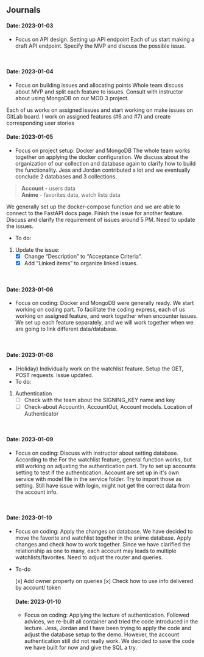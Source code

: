 ## Journals

#### Date: 2023-01-03
- Focus on API design. Setting up API endpoint
Each of us start making a draft API endpoint.
Specify the MVP and discuss the possible issue.
<br>

#### Date: 2023-01-04
- Focus on building issues and allocating points
Whole team discuss about MVP and split each feature to issues.
Consult with instructor about using MongoDB on our MOD 3 project.

Each of us works on assigned issues and start working on make issues on GitLab board.
I work on assigned features (#6 and #7) and create corresponding user stories
<br>

#### Date: 2023-01-05
- Focus on project setup: Docker and MongoDB
The whole team works together on applying the docker configuration.
We discuss about the organization of our collection and database again to clarify how to build the functionality.
Jess and Jordan contributed a lot and we eventually conclude 2 databases and 3 collections.

> **Account** - users data  <br>
> **Anime** - favorites data, watch lists data  <br>

We generally set up the docker-compose function and we are able to connect to the FastAPI docs page.
Finish the issue for another feature.
Discuss and clarify the requirement of issues around 5 PM. Need to update the issues.
<br>

- To do:
1. Update the issue:
    - [x] Change “Description” to “Acceptance Criteria“.
    - [x] Add “Linked items” to organize linked issues.
<br>

#### Date: 2023-01-06
- Focus on coding: Docker and MongoDB were generally ready. We start working on coding part.
To facilitate the coding express, each of us working on assigned feature, and work together when encounter issues.
We set up each feature separately, and we will work together when we are going to link different data/database.
<br>

#### Date: 2023-01-08
- (Holiday) Individually work on the watchlist feature. Setup the GET, POST requests. Issue updated.
- To do:
1. Authentication
    - [ ] Check with the team about the SIGNING_KEY name and key
    - [ ] Check-about AccountIn, AccountOut, Account models. Location of Authenticator
<br>

#### Date: 2023-01-09

- Focus on coding: Discuss with instructor about setting database. According to the
For the watchlist feature, general function works, but still working on adjusting the authentication part.
Try to set up accounts setting to test if the authentication.
Account are set up in it's own service with model file in the service folder. Try to import those as setting.
Still have issue with login, might not get the correct data from the account info.
<br>

#### Date: 2023-01-10

- Focus on coding: Apply the changes on database.
We have decided to move the favorite and watchlist together in the anime database. Apply changes and check how to work together.
Since we have clarified the relationship as one to many, each account may leads to multiple watchlists/favorites. Need to adjust the router and queries.


- To-do

  [x] Add owner property on queries
  [x] Check how to use info delivered by account/ token

  #### Date: 2023-01-10
  - Focus on coding: Applying the lecture of authentication.
  Followed advices, we re-built all container and tried the code introduced in the lecture.
  Jess, Jordan and I have been trying to apply the code and adjust the database setup to the demo.
  However, the account authentication still did not really work.
  We decided to save the code we have built for now and give the SQL a try.
